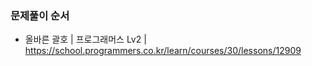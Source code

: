 ### 문제풀이 순서
- 올바른 괄호 | 프로그래머스 Lv2 | https://school.programmers.co.kr/learn/courses/30/lessons/12909
